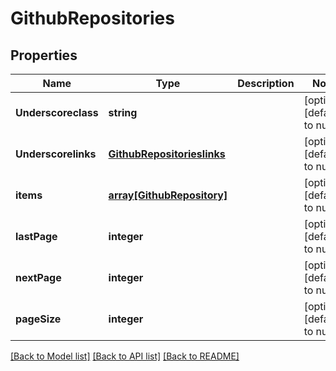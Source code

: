 # GithubRepositories

## Properties
Name | Type | Description | Notes
------------ | ------------- | ------------- | -------------
**Underscoreclass** | **string** |  | [optional] [default to null]
**Underscorelinks** | [**GithubRepositorieslinks**](GithubRepositorieslinks.md) |  | [optional] [default to null]
**items** | [**array[GithubRepository]**](GithubRepository.md) |  | [optional] [default to null]
**lastPage** | **integer** |  | [optional] [default to null]
**nextPage** | **integer** |  | [optional] [default to null]
**pageSize** | **integer** |  | [optional] [default to null]

[[Back to Model list]](../README.md#documentation-for-models) [[Back to API list]](../README.md#documentation-for-api-endpoints) [[Back to README]](../README.md)


